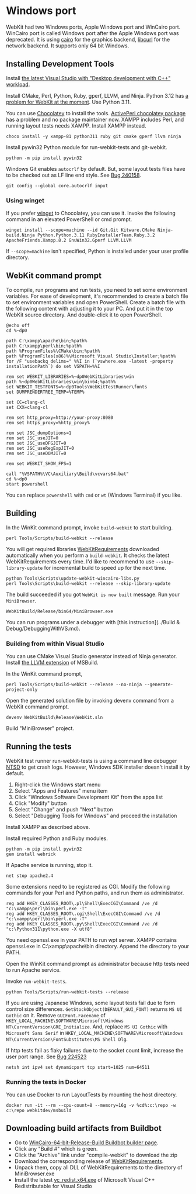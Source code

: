 # Windows port

WebKit had two Windows ports, Apple Windows port and WinCairo port.
WinCairo port is called Windows port after the Apple Windows port was deprecated.
It is using [cairo](https://www.cairographics.org/) for the graphics backend, [libcurl](https://curl.se/libcurl/) for the network backend.
It supports only 64 bit Windows.

## Installing Development Tools

Install [the latest Visual Studio with "Desktop development with C++" workload](https://learn.microsoft.com/en-us/cpp/build/vscpp-step-0-installation).

Install CMake, Perl, Python, Ruby, gperf, LLVM, and Ninja.
Python 3.12 has [a problem for WebKit at the moment](https://webkit.org/b/261113). Use Python 3.11.

You can use [Chocolatey](https://community.chocolatey.org/) to install the tools.
[ActivePerl chocolatey package](https://community.chocolatey.org/packages/ActivePerl) has a problem and no package maintainer now.
XAMPP includes Perl, and running layout tests needs XAMPP. Install XAMPP instead.

```
choco install -y xampp-81 python311 ruby git cmake gperf llvm ninja
```

Install pywin32 Python module for run-webkit-tests and git-webkit.

```
python -m pip install pywin32
```

Windows Git enables `autocrlf` by default. But, some layout tests files have to be checked out as LF line end style. See [Bug 240158](https://bugs.webkit.org/show_bug.cgi?id=240158).

```
git config --global core.autocrlf input
```

### Using winget

If you prefer [winget](https://learn.microsoft.com/en-us/windows/package-manager/winget/) to Chocolatey, you can use it.
Invoke the following command in an elevated PowerShell or cmd prompt.

```
winget install --scope=machine --id Git.Git Kitware.CMake Ninja-build.Ninja Python.Python.3.11 RubyInstallerTeam.Ruby.3.2 ApacheFriends.Xampp.8.2 GnuWin32.Gperf LLVM.LLVM
```

If `--scope=machine` isn't specified, Python is installed under your user profile directory.


## WebKit command prompt

To compile, run programs and run tests, you need to set some environment variables.
For ease of development, it's recommended to create a batch file to set environment variables and open PowerShell.
Create a batch file with the following content with adjusting it to your PC.
And put it in the top WebKit source directory.
And double-click it to open PowerShell.

```
@echo off
cd %~dp0

path C:\xampp\apache\bin;%path%
path C:\xampp\perl\bin;%path%
path %ProgramFiles%\CMake\bin;%path%
path %ProgramFiles(x86)%\Microsoft Visual Studio\Installer;%path%
for /F "usebackq delims=" %%I in (`vswhere.exe -latest -property installationPath`) do set VSPATH=%%I

rem set WEBKIT_LIBRARIES=%~dp0WebKitLibraries\win
path %~dp0WebKitLibraries\win\bin64;%path%
set WEBKIT_TESTFONTS=%~dp0Tools\WebKitTestRunner\fonts
set DUMPRENDERTREE_TEMP=%TEMP%

set CC=clang-cl
set CXX=clang-cl

rem set http_proxy=http://your-proxy:8080
rem set https_proxy=%http_proxy%

rem set JSC_dumpOptions=1
rem set JSC_useJIT=0
rem set JSC_useDFGJIT=0
rem set JSC_useRegExpJIT=0
rem set JSC_useDOMJIT=0

rem set WEBKIT_SHOW_FPS=1

call "%VSPATH%\VC\Auxiliary\Build\vcvars64.bat"
cd %~dp0
start powershell
```

You can replace `powershell` with `cmd` or `wt` (Windows Terminal) if you like.


## Building

In the WinKit command prompt, invoke `build-webkit` to start building.

```
perl Tools/Scripts/build-webkit --release
```

You will get required libraries [WebKitRequirements](https://github.com/WebKitForWindows/WebKitRequirements) downloaded automatically when you perform a `build-webkit`.
It checks the latest WebKitRequirements every time.
I'd like to recommend to use `--skip-library-update` for incremental build to speed up for the next time.

```
python Tools\Scripts\update-webkit-wincairo-libs.py
perl Tools\Scripts\build-webkit --release --skip-library-update
```

The build succeeded if you got `WebKit is now built` message. Run your `MiniBrowser`.

```
WebKitBuild/Release/bin64/MiniBrowser.exe
```

You can run programs under a debugger with [this instruction](../Build & Debug/DebuggingWithVS.md).

### Building from within Visual Studio

You can use CMake Visual Studio generator instead of Ninja generator.
Install [the LLVM extension](https://learn.microsoft.com/en-us/cpp/build/clang-support-msbuild) of MSBuild.

In the WinKit command prompt,

```
perl Tools/Scripts/build-webkit --release --no-ninja --generate-project-only
```

Open the generated solution file by invoking devenv command from a WebKit command prompt.

```
devenv WebKitBuild\Release\WebKit.sln
```

Build "MiniBrowser" project.


## Running the tests

WebKit test runner run-webkit-tests is using a command line debugger [NTSD](https://learn.microsoft.com/en-us/windows-hardware/drivers/debugger/debugging-using-cdb-and-ntsd) to get crash logs.
However, Windows SDK installer doesn't install it by default.

1. Right-click the Windows start menu
2. Select "Apps and Features" menu item
3. Click "Windows Software Development Kit" from the apps list
4. Click "Modify" button
5. Select "Change" and push "Next" button
6. Select "Debugging Tools for Windows" and proceed the installation

Install XAMPP as described above.

Install required Python and Ruby modules.

```
python -m pip install pywin32
gem install webrick
```

If Apache service is running, stop it.

```
net stop apache2.4
```

Some extensions need to be registered as CGI. Modify the following commands for your Perl and Python paths, and run them as administrator.

```
reg add HKEY_CLASSES_ROOT\.pl\Shell\ExecCGI\Command /ve /d "c:\xampp\perl\bin\perl.exe -T"
reg add HKEY_CLASSES_ROOT\.cgi\Shell\ExecCGI\Command /ve /d "c:\xampp\perl\bin\perl.exe -T"
reg add HKEY_CLASSES_ROOT\.py\Shell\ExecCGI\Command /ve /d "c:\Python311\python.exe -X utf8"
```

You need openssl.exe in your PATH to run wpt server.
XAMPP contains openssl.exe in C:\xampp\apache\bin directory. Append the directory to your PATH.

Open the WinKit command prompt as administrator because http tests need to run Apache service.

Invoke `run-webkit-tests`.

```
python Tools/Scripts/run-webkit-tests --release
```

If you are using Japanese Windows, some layout tests fail due to form control size differences.
`GetStockObject(DEFAULT_GUI_FONT)` returns `MS UI Gothic` on it.
Remove `GUIFont.Facename` of `HKEY_LOCAL_MACHINE\SOFTWARE\Microsoft\Windows NT\CurrentVersion\GRE_Initialize`.
And, replace `MS UI Gothic` with `Microsoft Sans Serif` in `HKEY_LOCAL_MACHINE\SOFTWARE\Microsoft\Windows NT\CurrentVersion\FontSubstitutes\MS Shell Dlg`.

If http tests fail as flaky failures due to the socket count limit, increase the user port range. See [Bug 224523](https://bugs.webkit.org/show_bug.cgi?id=224523)
```
netsh int ipv4 set dynamicport tcp start=1025 num=64511
```

### Running the tests in Docker

You can use Docker to run LayoutTests by mounting the host directory.

```
docker run -it --rm --cpu-count=8 --memory=16g -v %cd%:c:\repo -w c:\repo webkitdev/msbuild
```

## Downloading build artifacts from Buildbot

 * Go to [WinCairo-64-bit-Release-Build Buildbot builder page](https://build.webkit.org/#/builders/731).
 * Click any "Build #" which is green.
 * Click the "Archive" link under "compile-webkit" to download the zip
 * Download the corresponding release of [WebKitRequirements](https://github.com/WebKitForWindows/WebKitRequirements/releases).
 * Unpack them, copy all DLL of WebKitRequirements to the directory of MiniBrowser.exe
 * Install the latest [vc_redist.x64.exe](https://docs.microsoft.com/en-us/cpp/windows/latest-supported-vc-redist) of Microsoft Visual C++ Redistributable for Visual Studio
